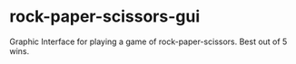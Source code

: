 # rock-paper-scissors-gui
Graphic Interface for playing a game of rock-paper-scissors. Best out of 5 wins.
